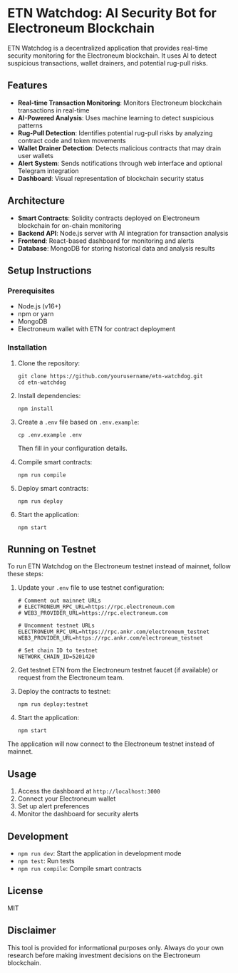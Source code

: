 # ETN Watchdog: AI Security Bot for Electroneum Blockchain

ETN Watchdog is a decentralized application that provides real-time security monitoring for the Electroneum blockchain. It uses AI to detect suspicious transactions, wallet drainers, and potential rug-pull risks.

## Features

- **Real-time Transaction Monitoring**: Monitors Electroneum blockchain transactions in real-time
- **AI-Powered Analysis**: Uses machine learning to detect suspicious patterns
- **Rug-Pull Detection**: Identifies potential rug-pull risks by analyzing contract code and token movements
- **Wallet Drainer Detection**: Detects malicious contracts that may drain user wallets
- **Alert System**: Sends notifications through web interface and optional Telegram integration
- **Dashboard**: Visual representation of blockchain security status

## Architecture

- **Smart Contracts**: Solidity contracts deployed on Electroneum blockchain for on-chain monitoring
- **Backend API**: Node.js server with AI integration for transaction analysis
- **Frontend**: React-based dashboard for monitoring and alerts
- **Database**: MongoDB for storing historical data and analysis results

## Setup Instructions

### Prerequisites

- Node.js (v16+)
- npm or yarn
- MongoDB
- Electroneum wallet with ETN for contract deployment

### Installation

1. Clone the repository:

   ```
   git clone https://github.com/yourusername/etn-watchdog.git
   cd etn-watchdog
   ```

2. Install dependencies:

   ```
   npm install
   ```

3. Create a `.env` file based on `.env.example`:

   ```
   cp .env.example .env
   ```

   Then fill in your configuration details.

4. Compile smart contracts:

   ```
   npm run compile
   ```

5. Deploy smart contracts:

   ```
   npm run deploy
   ```

6. Start the application:
   ```
   npm start
   ```

## Running on Testnet

To run ETN Watchdog on the Electroneum testnet instead of mainnet, follow these steps:

1. Update your `.env` file to use testnet configuration:

   ```
   # Comment out mainnet URLs
   # ELECTRONEUM_RPC_URL=https://rpc.electroneum.com
   # WEB3_PROVIDER_URL=https://rpc.electroneum.com

   # Uncomment testnet URLs
   ELECTRONEUM_RPC_URL=https://rpc.ankr.com/electroneum_testnet
   WEB3_PROVIDER_URL=https://rpc.ankr.com/electroneum_testnet

   # Set chain ID to testnet
   NETWORK_CHAIN_ID=5201420
   ```

2. Get testnet ETN from the Electroneum testnet faucet (if available) or request from the Electroneum team.

3. Deploy the contracts to testnet:

   ```
   npm run deploy:testnet
   ```

4. Start the application:
   ```
   npm start
   ```

The application will now connect to the Electroneum testnet instead of mainnet.

## Usage

1. Access the dashboard at `http://localhost:3000`
2. Connect your Electroneum wallet
3. Set up alert preferences
4. Monitor the dashboard for security alerts

## Development

- `npm run dev`: Start the application in development mode
- `npm test`: Run tests
- `npm run compile`: Compile smart contracts

## License

MIT

## Disclaimer

This tool is provided for informational purposes only. Always do your own research before making investment decisions on the Electroneum blockchain.
